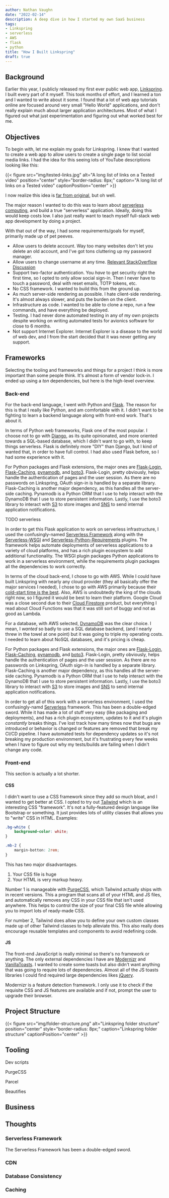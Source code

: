 ```yaml
---
author: Nathan Vaughn
date: "2022-02-14"
description: A deep dive in how I started my own SaaS business
tags:
- Linkspring
- serverless
- AWS
- flask
- python
title: "How I Built Linkspring"
draft: true
---
```


## Background

Earlier this year, I publicly released my first ever public web app,
[Linkspring](https://lksg.me). I built every part of it myself.
This took months of effort, and I learned a ton and I wanted to write about it
some. I found that a lot of web app
tutorials online are focused around very small "Hello World" applications,
and don't really explain much about larger application architectures. Most of
what I figured out what just experimentation and figuring out what worked best
for me.

## Objectives

To begin with, let me explain my goals for Linkspring. I knew that I wanted to create
a web app to allow users to create a single page to list social media links.
I had the idea for this seeing lots of YouTube descriptions looking like this:

{{< figure src="img/tested-links.jpg" alt="A long list of links on a Tested video" position="center" style="border-radius: 8px;" caption="A long list of links on a Tested video" captionPosition="center" >}}

I now realize this idea is
[far from original](https://alternativeto.net/software/linktree/), but oh well.

The major reason I wanted to do this was to learn about
[serverless computing](https://aws.amazon.com/serverless/), and build
a true "serverless" application. Ideally, doing this would keep costs low.
I also just really want to teach myself full-stack web app development by doing
a project.

With that out of the way, I had some requirements/goals for myself,
primarily made up of pet peeves.

- Allow users to delete account. Way too many websites don't let
you delete an old account, and I've got tons cluttering up my password manager.
- Allow users to change username at any time.
[Relevant StackOverflow Discussion](https://security.stackexchange.com/questions/175802/is-it-good-or-bad-practice-to-allow-a-user-to-change-their-username)
- Support two-factor authentication. You *have* to get security right the first time,
so I opted to only allow social sign-in.
Then I never have to touch a password, deal with reset emails, TOTP tokens, etc.
- No CSS framework. I wanted to build this from the ground up.
- As much server-side rendering as possible. I hate client-side rendering. It's
almost always slower, and puts the burden on the client.
- Infrastructure as code. I wanted to be able to clone a repo, run a few commands,
and have everything be deployed.
- Testing. I had never done automated testing in any of my own projects despite
working on writing automated tests for avionics software for close to 6 months.
- Not support Internet Explorer. Internet Explorer is a disease to the world of web dev,
and I from the start decided that it was never getting any support.

## Frameworks

Selecting the tooling and frameworks and things for a project I think
is more important than some people think. It's almost a form of vendor lock-in.
I ended up using a *ton* dependencies, but here is the high-level overview.

### Back-end

For the back-end language,
I went with Python and [Flask](https://palletsprojects.com/p/flask/).
The reason for this is that I really like Python, and am comfortable with it.
I didn't want to be fighting to learn a backend language along with front-end work.
That's about it.

In terms of Python web frameworks, Flask one of the most popular.
I choose not to go with [Django](https://www.djangoproject.com/),
as its quite opinionated, and more oriented towards a SQL-based database,
which I didn't want to go with, to keep things serverless.
Flask is definitely more "DIY" than Django, but I kind
of wanted that, in order to have full control. I had also used Flask
before, so I had some experience with it.

For Python packages and Flask extensions, the major ones are
[Flask-Login](https://flask-login.readthedocs.io/en/latest/),
[Flask-Caching](https://flask-caching.readthedocs.io/en/latest/),
[pynamodb](https://pynamodb.readthedocs.io/en/latest/), and
[boto3](https://boto3.amazonaws.com/v1/documentation/api/latest/index.html).
Flask-Login, pretty obviously, helps handle the authentication of pages
and the user session. As there are no passwords on Linkspring, OAuth
sign-in is handled by a separate library. Flask-Caching is another major
dependency, as this handles all the server-side caching. Pynamodb is a
Python ORM that I use to help interact with the DynamoDB that I use to
store persistent information. Lastly, I use the boto3 library to interact with
[S3](https://aws.amazon.com/s3/) to store images and
[SNS](https://aws.amazon.com/sns/) to send internal application notifications.

TODO serverless

In order to get this Flask application to work on serverless infrastructure,
I used the confusingly-named
[Serverless Framework](https://www.serverless.com/open-source/)
along with the [Serverless-WSGI](https://github.com/logandk/serverless-wsgi) and
[Serverless-Python-Requirements](https://github.com/UnitedIncome/serverless-python-requirements)
plugins. The framework helps automate deployments of serverless applications to
a variety of cloud platforms, and has a rich plugin ecosystem to add additional
functionality. The WSGI plugin packages Python applications to work in a serverless
environment, while the requirements plugin packages all the dependencies to work
correctly.

In terms of the cloud back-end, I chose to go with AWS. While I could have built
Linkspring with nearly any cloud provider (they all basically offer the major services
I needed), I chose to go with AWS primarily because their
[cold-start time is the best](https://dashbird.io/blog/ultimate-serverless-benchmark-2019/).
Also, AWS is undoubtedly the king of the clouds right now, so I figured it
would be best to learn their platform. Google Cloud was a close second due
to their [Cloud Firestore](https://cloud.google.com/firestore) product, but
everything I read about Cloud Functions was that it was still sort of buggy and not as
good as Lambda.

For a database, with AWS selected, [DynamoDB](https://aws.amazon.com/dynamodb/) was the
clear choice. I mean, I *wanted* so badly to use a SQL database backend,
(and I nearly threw in the towel at one point)
but it was going to triple my operating costs. I needed to learn about NoSQL databases,
and it's pricing is cheap.

For Python packages and Flask extensions, the major ones are
[Flask-Login](https://flask-login.readthedocs.io/en/latest/),
[Flask-Caching](https://flask-caching.readthedocs.io/en/latest/),
[pynamodb](https://pynamodb.readthedocs.io/en/latest/), and
[boto3](https://boto3.amazonaws.com/v1/documentation/api/latest/index.html).
Flask-Login, pretty obviously, helps handle the authentication of pages
and the user session. As there are no passwords on Linkspring, OAuth
sign-in is handled by a separate library. Flask-Caching is another major
dependency, as this handles all the server-side caching. Pynamodb is a
Python ORM that I use to help interact with the DynamoDB that I use to
store persistent information. Lastly, I use the boto3 library to interact with
[S3](https://aws.amazon.com/s3/) to store images and
[SNS](https://aws.amazon.com/sns/) to send internal application notifications.

In order to get all of this work with a serverless environment, I used
the confusingly-namd [Serverless](https://www.serverless.com/) framework.
This has been a double-edged sword. While it has made a lot of stuff very easy
(like packaging and deployments), and has a rich plugin ecosystem, updates to
it and it's plugin *constantly* breaks things. I've lost track how many times
now that bugs are introduced or behavior is changed or features are removed
that break my CI/CD pipeline. I have automated tests for dependency updates
so it's not breaking my production environment, but it's frustrating
every few weeks when I have to figure out why my tests/builds are failing
when I didn't change any code.

### Front-end

This section is actually a lot shorter.

#### CSS

I didn't want to use a CSS framework since they add so much bloat, and I wanted
to get better at CSS. I opted to try out
[Tailwind](https://tailwindcss.com/) which is an interesting CSS
"framework". It's not a fully-featured design language like Bootstrap or something.
It just provides lots of utility classes that allows you to "write" CSS in HTML.
Examples:

```css
.bg-white {
    background-color: white;
}

.mb-2 {
    margin-botton: 2rem;
}
```

This has two major disadvantages.

1) Your CSS file is huge
2) Your HTML is very markup heavy.

Number 1 is manageable with [PurgeCSS](https://purgecss.com/),
which Tailwind actually ships with in recent versions. This a program that scans
all of your HTML and JS files, and automatically removes any CSS in your CSS file
that isn't used anywhere. This helps to control the size of your final CSS file
while allowing you to import lots of ready-made CSS.

For number 2, Tailwind does allow you to define your own custom
classes made up of other Tailwind classes to help alleviate this. This also really does
encourage reusable templates and components to avoid redefining code.

#### JS

The front-end JavaScript is really minimal so there's no framework or anything.
The only external dependencies I have are [Modernizr](https://modernizr.com/) and
[VanillaToasts](https://github.com/AlexKvazos/VanillaToasts). I wanted
to create some toasts but also didn't want anything that was going to require lots of
dependencies. Almost all of the JS toasts libraries I could find required large
dependencies likes [jQuery](https://jquery.com/).

Modernizr is a feature detection framework. I only use it to check if the requisite
CSS and JS features are available and if not, prompt the user to upgrade their browser.

## Project Structure

{{< figure src="img/folder-structure.png" alt="Linkspring folder structure" position="center" style="border-radius: 8px;" caption="Linkspring folder structure" captionPosition="center" >}}

## Tooling

Dev scripts

PurgeCSS

Parcel

Beautifies

## Business

## Thoughts

### Serverless Framework

The Serverless Framework has been a double-edged sword.

### CDN

### Database Consistency

### Caching
